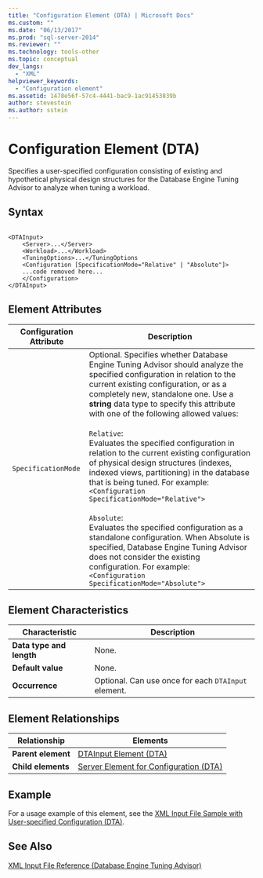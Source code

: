 ```yaml
---
title: "Configuration Element (DTA) | Microsoft Docs"
ms.custom: ""
ms.date: "06/13/2017"
ms.prod: "sql-server-2014"
ms.reviewer: ""
ms.technology: tools-other
ms.topic: conceptual
dev_langs: 
  - "XML"
helpviewer_keywords: 
  - "Configuration element"
ms.assetid: 1478e56f-57c4-4441-bac9-1ac91453839b
author: stevestein
ms.author: sstein
---
```

# Configuration Element (DTA)
  Specifies a user-specified configuration consisting of existing and hypothetical physical design structures for the Database Engine Tuning Advisor to analyze when tuning a workload.  
  
## Syntax  
  
```  
  
<DTAInput>  
    <Server>...</Server>  
    <Workload>...</Workload>  
    <TuningOptions>...</TuningOptions  
    <Configuration [SpecificationMode="Relative" | "Absolute"]>  
    ...code removed here...  
    </Configuration>  
</DTAInput>  
```  
  
## Element Attributes  
  
|Configuration Attribute|Description|  
|-----------------------------|-----------------|  
|`SpecificationMode`|Optional. Specifies whether Database Engine Tuning Advisor should analyze the specified configuration in relation to the current existing configuration, or as a completely new, standalone one. Use a **string** data type to specify this attribute with one of the following allowed values:<br /><br /> `Relative`: <br />                  Evaluates the specified configuration in relation to the current existing configuration of physical design structures (indexes, indexed views, partitioning) in the database that is being tuned. For example: <br />`<Configuration SpecificationMode="Relative">`<br /><br /> `Absolute`: <br />                  Evaluates the specified configuration as a standalone configuration. When Absolute is specified, Database Engine Tuning Advisor does not consider the existing configuration. For example:<br />`<Configuration SpecificationMode="Absolute">`|  
  
## Element Characteristics  
  
|Characteristic|Description|  
|--------------------|-----------------|  
|**Data type and length**|None.|  
|**Default value**|None.|  
|**Occurrence**|Optional. Can use once for each `DTAInput` element.|  
  
## Element Relationships  
  
|Relationship|Elements|  
|------------------|--------------|  
|**Parent element**|[DTAInput Element &#40;DTA&#41;](dtainput-element-dta.md)|  
|**Child elements**|[Server Element for Configuration &#40;DTA&#41;](server-element-for-configuration-dta.md)|  
  
## Example  
 For a usage example of this element, see the [XML Input File Sample with User-specified Configuration &#40;DTA&#41;](xml-input-file-sample-with-user-specified-configuration-dta.md).  
  
## See Also  
 [XML Input File Reference &#40;Database Engine Tuning Advisor&#41;](xml-input-file-reference-database-engine-tuning-advisor.md)  
  
  
